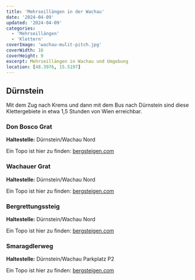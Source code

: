 ```yaml
---
title: 'Mehrseillängen in der Wachau'
date: '2024-04-09'
updated: '2024-04-09'
categories:
  - 'Mehrseillängen'
  - 'Klettern'
coverImage: 'wachau-mulit-pitch.jpg'
coverWidth: 16
coverHeight: 9
excerpt: Mehrseillängen in Wachau und Umgebung
location: [48.3976, 15.5197]
---
```


## Dürnstein

Mit dem Zug nach Krems und dann mit dem Bus nach Dürnstein sind diese Klettergebiete in etwa 1,5 Stunden von Wien erreichbar.<br>

### Don Bosco Grat

**Haltestelle:** Dürnstein/Wachau Nord

Ein Topo ist hier zu finden: [bergsteigen.com](https://www.bergsteigen.com/touren/klettern/don-bosco-grat-wachau/)

### Wachauer Grat

**Haltestelle:** Dürnstein/Wachau Nord

Ein Topo ist hier zu finden: [bergsteigen.com](https://www.bergsteigen.com/touren/klettern/wachauergrat-wachauer-grat/)

### Bergrettungssteig

**Haltestelle:** Dürnstein/Wachau Nord

Ein Topo ist hier zu finden: [bergsteigen.com](https://www.bergsteigen.com/touren/klettern/bergrettungsweg-duernstein-wachau/)

### Smaragdlerweg

**Haltestelle:** Dürnstein/Wachau Parkplatz P2

Ein Topo ist hier zu finden: [bergsteigen.com](https://www.bergsteigen.com/touren/klettern/smaragdlerweg/)
